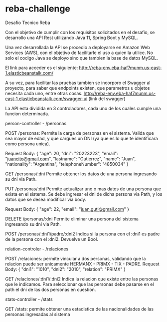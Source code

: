 # reba-challenge

Desafio Tecnico Reba

Con el objetivo de cumplir con los requisitos solicitados en el desafio, se desarrollo una
API Rest utilizando Java 11, Spring Boot y MySQL.

Una vez desarrollada la API se procedio a deployarse en Amazon Web Services (AWS), con el objetivo
de facilitarle el uso a quien la utilice. No solo el codigo Java se deployo sino que tambien la 
base de datos MySQL. 

El link para acceder es el siguiente: http://reba-env.eba-haf7munm.us-east-1.elasticbeanstalk.com/

A su vez, para facilitar las pruebas tambien se incorporo el Swagger al proyecto, para saber que
endpoints existen, que parametros u objetos necesita cada uno, entre otras cosas.
http://reba-env.eba-haf7munm.us-east-1.elasticbeanstalk.com/swagger-ui (link del swagger)

La API esta dividida en 3 controladores, cada uno de los cuales cumple una funcion determinada.

person-controller - /personas

POST /personas: Permite la carga de personas en el sistema. Valida que sea mayor de edad, y que
cargues un DNI (ya que es lo que te identificara como persona unica).

Request Body:
{
  "age": 20,
  "dni": "20223223",
  "email": "juancito@gmail.com",
  "lastname": "Gutierrez",
  "name": "Juan",
  "nationality": "Argentina",
  "telephoneNumber": "4850034"
}

GET /personas/:dni Permite obtener los datos de una persona ingresando su dni via Path.

PUT /personas/:dni Permite actualizar uno o mas datos de una persona que exista en el sistema.
Se debe ingresar el dni de dicha persona via Path, y los datos que se desea modificar via body.

Request Body:
{
  "age": 22,
  "email": "juan.guti@gmail.com"
}

DELETE /personas/:dni Permite eliminar una persona del sistema ingresando su dni via Path.

POST /personas/:dni1/padre/:dni2 Indica si la persona con el :dni1 es padre de la persona con el
:dni2. Devuelve un Bool.

relation-controler - /relaciones

POST /relaciones: permite vincular a dos personas, validando que la relacion puede ser unicamente
HERMANX - PRIMX - TIX - PADRE. 
Request Body: 
{
  "dni1": "1010",
  "dni2": "2010",
  "relation": "PRIMX"
}

GET /relaciones/:dni1/:dni2 Indica la relacion que existe entre las personas que le indicamos.
Para seleccionar que las personas debe pasarse en el path el dni de las dos personas en cuestion.

stats-controller - /stats

GET /stats: permite obtener una estadistica de las nacionalidades de las personas ingresadas al sistema

